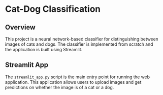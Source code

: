 # Cat-Dog Classification

## Overview
This project is a neural network-based classifier for distinguishing between images of cats and dogs. The classifier is implemented from scratch and the application is built using Streamlit.

## Streamlit App
The `streamlit_app.py` script is the main entry point for running the web application. This application allows users to upload images and get predictions on whether the image is of a cat or a dog.
